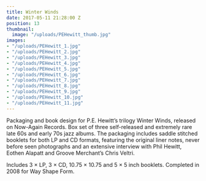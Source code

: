 ```yaml
---
title: Winter Winds
date: 2017-05-11 21:28:00 Z
position: 13
thumbnail:
  image: "/uploads/PEHewitt_thumb.jpg"
images:
- "/uploads/PEHewitt_1.jpg"
- "/uploads/PEHewitt_2.jpg"
- "/uploads/PEHewitt_3.jpg"
- "/uploads/PEHewitt_4.jpg"
- "/uploads/PEHewitt_5.jpg"
- "/uploads/PEHewitt_6.jpg"
- "/uploads/PEHewitt_7.jpg"
- "/uploads/PEHewitt_8.jpg"
- "/uploads/PEHewitt_9.jpg"
- "/uploads/PEHewitt_10.jpg"
- "/uploads/PEHewitt_11.jpg"
---
```


Packaging and book design for P.E. Hewitt’s trilogy Winter Winds, released on Now-Again Records. Box set of three self-released and extremely rare late 60s and early 70s jazz albums. The packaging includes saddle stitched booklets for both LP and CD formats, featuring the original liner notes, never before seen photographs and an extensive interview with Phil Hewitt, Eothen Alapatt and Groove Merchant’s Chris Veltri.

Includes 3 × LP, 3 × CD, 10.75 × 10.75 and 5 × 5 inch booklets. Completed in 2008 for Way Shape Form.